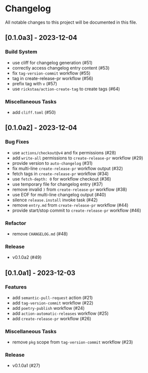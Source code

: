 # Changelog

All notable changes to this project will be documented in this file.

## [0.1.0a3] - 2023-12-04

### Build System

- use cliff for changelog generation (#51)
- correctly access changelog entry content (#53)
- fix `tag-version-commit` workflow (#55)
- tag in create-release-pr workflow (#56)
- prefix tag with `v` (#57)
- use `rickstaa/action-create-tag` to create tags (#64)

### Miscellaneous Tasks

- add `cliff.toml` (#50)

## [0.1.0a2] - 2023-12-04

### Bug Fixes

- use `actions/checkout@v4` and fix permissions (#28)
- add `write-all` permissions to `create-release-pr` workflow (#29)
- provide version to `auto-changelog` (#31)
- fix multi-line `create-release-pr` workflow output (#32)
- fetch tags in `create-release-pr` workflow (#34)
- use `fetch-depth: 0` for workflow checkout (#36)
- use temporary file for changelog entry (#37)
- remove invalid `)` from `create-release-pr` workflow (#38)
- use EOF for multi-line changelog output (#40)
- silence `release.install` invoke task (#42)
- remove `entry.md` from `create-release-pr` workflow (#44)
- provide start/stop commit to `create-release-pr` workflow (#46)

### Refactor

- remove `CHANGELOG.md` (#48)

### Release


- v0.1.0a2 (#49)

## [0.1.0a1] - 2023-12-03

### Features

- add `semantic-pull-request` action (#21)
- add `tag-version-commit` workflow (#22)
- add `poetry-publish` workflow (#24)
- add `action-automatic-releases` workflow (#25)
- add `create-release-pr` workflow (#26)

### Miscellaneous Tasks

- remove `pkg` scope from `tag-version-commit` workflow (#23)

### Release


- v0.1.0a1 (#27)

<!-- generated by git-cliff -->
